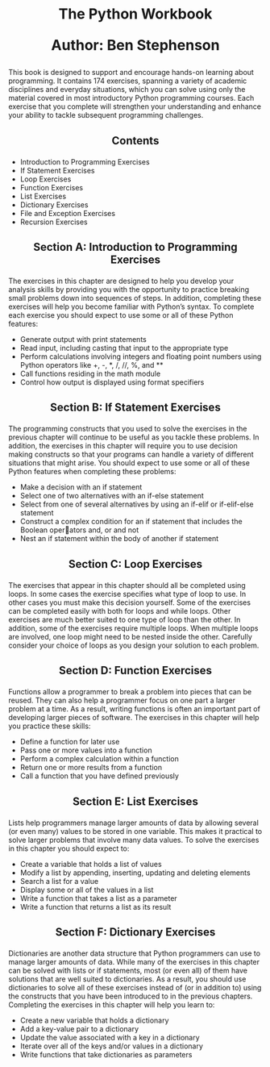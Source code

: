 <h1>
<p align = "center">
The Python Workbook
</p>

<p align = "center">
Author: Ben Stephenson
</p>
</h1>

This book is designed to support and encourage hands-on learning about programming. It contains 174 exercises, spanning a variety of academic disciplines and everyday situations, which you can solve using only the material covered in most introductory Python programming courses. Each exercise that you complete will strengthen your understanding and enhance your ability to tackle subsequent programming challenges.

<h2>
<p align = "center">
Contents
</p>
</h2>

- Introduction to Programming Exercises
- If Statement Exercises
- Loop Exercises
- Function Exercises
- List Exercises
- Dictionary Exercises
- File and Exception Exercises
- Recursion Exercises

<h2>
<p align = "center">
Section A: Introduction to Programming Exercises
</p>
</h2>

The exercises in this chapter are designed to help you develop your analysis skills by
providing you with the opportunity to practice breaking small problems down into
sequences of steps. In addition, completing these exercises will help you become
familiar with Python’s syntax. To complete each exercise you should expect to use
some or all of these Python features:

- Generate output with print statements
- Read input, including casting that input to the appropriate type
- Perform calculations involving integers and floating point numbers using Python operators like +, -, *, /, //, %, and **
- Call functions residing in the math module
- Control how output is displayed using format specifiers

<h2>
<p align = "center">
Section B: If Statement Exercises
</p>
</h2>

The programming constructs that you used to solve the exercises in the previous
chapter will continue to be useful as you tackle these problems. In addition, the
exercises in this chapter will require you to use decision making constructs so that
your programs can handle a variety of different situations that might arise. You should
expect to use some or all of these Python features when completing these problems:

- Make a decision with an if statement
- Select one of two alternatives with an if-else statement
- Select from one of several alternatives by using an if-elif or if-elif-else statement
- Construct a complex condition for an if statement that includes the Boolean operators and, or and not
- Nest an if statement within the body of another if statement

<h2>
<p align = "center">
Section C: Loop Exercises
</p>
</h2>

The exercises that appear in this chapter should all be completed using loops. In
some cases the exercise specifies what type of loop to use. In other cases you must
make this decision yourself. Some of the exercises can be completed easily with
both for loops and while loops. Other exercises are much better suited to one
type of loop than the other. In addition, some of the exercises require multiple loops.
When multiple loops are involved, one loop might need to be nested inside the other.
Carefully consider your choice of loops as you design your solution to each problem.

<h2>
<p align = "center">
Section D: Function Exercises
</p>
</h2>

Functions allow a programmer to break a problem into pieces that can be reused.
They can also help a programmer focus on one part a larger problem at a time. As
a result, writing functions is often an important part of developing larger pieces of
software. The exercises in this chapter will help you practice these skills:

- Define a function for later use
- Pass one or more values into a function
- Perform a complex calculation within a function
- Return one or more results from a function
- Call a function that you have defined previously

<h2>
<p align = "center">
Section E: List Exercises
</p>
</h2>

Lists help programmers manage larger amounts of data by allowing several (or even
many) values to be stored in one variable. This makes it practical to solve larger
problems that involve many data values. To solve the exercises in this chapter you
should expect to:

- Create a variable that holds a list of values
- Modify a list by appending, inserting, updating and deleting elements
- Search a list for a value
- Display some or all of the values in a list
- Write a function that takes a list as a parameter
- Write a function that returns a list as its result

<h2>
<p align = "center">
Section F: Dictionary Exercises
</p>
</h2>

Dictionaries are another data structure that Python programmers can use to manage
larger amounts of data. While many of the exercises in this chapter can be solved with
lists or if statements, most (or even all) of them have solutions that are well suited to
dictionaries. As a result, you should use dictionaries to solve all of these exercises
instead of (or in addition to) using the constructs that you have been introduced
to in the previous chapters. Completing the exercises in this chapter will help you
learn to:

- Create a new variable that holds a dictionary
- Add a key-value pair to a dictionary
- Update the value associated with a key in a dictionary
- Iterate over all of the keys and/or values in a dictionary
- Write functions that take dictionaries as parameters
